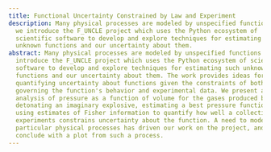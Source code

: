 ```yaml
---
title: Functional Uncertainty Constrained by Law and Experiment
description: Many physical processes are modeled by unspecified functions. Here,
  we introduce the F_UNCLE project which uses the Python ecosystem of
  scientific software to develop and explore techniques for estimating such
  unknown functions and our uncertainty about them.
abstract: Many physical processes are modeled by unspecified functions. Here, we
  introduce the F_UNCLE project which uses the Python ecosystem of scientific
  software to develop and explore techniques for estimating such unknown
  functions and our uncertainty about them. The work provides ideas for
  quantifying uncertainty about functions given the constraints of both laws
  governing the function's behavior and experimental data. We present an
  analysis of pressure as a function of volume for the gases produced by
  detonating an imaginary explosive, estimating a best pressure function and
  using estimates of Fisher information to quantify how well a collection of
  experiments constrains uncertainty about the function. A need to model
  particular physical processes has driven our work on the project, and we
  conclude with a plot from such a process.
---
```

